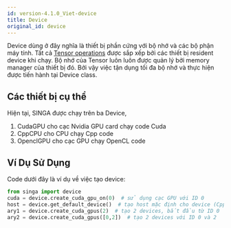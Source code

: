 ```yaml
---
id: version-4.1.0_Viet-device
title: Device
original_id: device
---
```


<!--- Licensed to the Apache Software Foundation (ASF) under one or more contributor license agreements.  See the NOTICE file distributed with this work for additional information regarding copyright ownership.  The ASF licenses this file to you under the Apache License, Version 2.0 (the "License"); you may not use this file except in compliance with the License.  You may obtain a copy of the License at http://www.apache.org/licenses/LICENSE-2.0 Unless required by applicable law or agreed to in writing, software distributed under the License is distributed on an "AS IS" BASIS, WITHOUT WARRANTIES OR CONDITIONS OF ANY KIND, either express or implied.  See the License for the specific language governing permissions and limitations under the License.  -->

Device dùng ở đây nghĩa là thiết bị phần cứng với bộ nhớ và các bộ phận máy
tính. Tất cả [Tensor operations](./tensor) được sắp xếp bởi các thiết bị
resident device khi chạy. Bộ nhớ của Tensor luôn luôn được quản lý bởi memory
manager của thiết bị đó. Bởi vậy việc tận dụng tối đa bộ nhớ và thực hiện được
tiến hành tại Device class.

## Các thiết bị cụ thể

Hiện tại, SINGA được chạy trên ba Device,

1.  CudaGPU cho cạc Nvidia GPU card chạy code Cuda
2.  CppCPU cho CPU chạy Cpp code
3.  OpenclGPU cho cạc GPU chạy OpenCL code

## Ví Dụ Sử Dụng

Code dưới đây là ví dụ về việc tạo device:

```python
from singa import device
cuda = device.create_cuda_gpu_on(0)  # sử dụng cạc GPU với ID 0
host = device.get_default_device()  # tạo host mặc định cho device (CppCPU)
ary1 = device.create_cuda_gpus(2)  # tạo 2 devices, bắt đầu từ ID 0
ary2 = device.create_cuda_gpus([0,2])  # tạo 2 devices với ID 0 và 2
```
